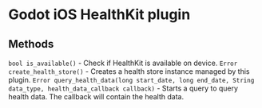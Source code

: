 # Godot iOS HealthKit plugin

## Methods

`bool is_available()` - Check if HealthKit is available on device.
`Error create_health_store()` - Creates a health store instance managed by this plugin.
`Error query_health_data(long start_date, long end_date, String data_type, health_data_callback callback)` - Starts a query to query health data. The callback will contain the health data.
